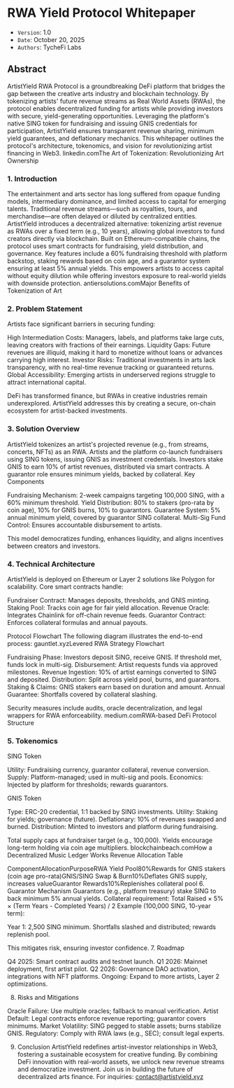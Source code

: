 # RWA Yield Protocol Whitepaper
- `Version`: 1.0
- `Date`: October 20, 2025
- `Authors`: TycheFi Labs

## Abstract
ArtistYield RWA Protocol is a groundbreaking DeFi platform that bridges the gap between the creative arts industry and blockchain technology. By tokenizing artists' future revenue streams as Real World Assets (RWAs), the protocol enables decentralized funding for artists while providing investors with secure, yield-generating opportunities. Leveraging the platform's native SING token for fundraising and issuing GNIS credentials for participation, ArtistYield ensures transparent revenue sharing, minimum yield guarantees, and deflationary mechanics. This whitepaper outlines the protocol's architecture, tokenomics, and vision for revolutionizing artist financing in Web3.
linkedin.comThe Art of Tokenization: Revolutionizing Art Ownership

### 1. Introduction
The entertainment and arts sector has long suffered from opaque funding models, intermediary dominance, and limited access to capital for emerging talents. Traditional revenue streams—such as royalties, tours, and merchandise—are often delayed or diluted by centralized entities. ArtistYield introduces a decentralized alternative: tokenizing artist revenue as RWAs over a fixed term (e.g., 10 years), allowing global investors to fund creators directly via blockchain.
Built on Ethereum-compatible chains, the protocol uses smart contracts for fundraising, yield distribution, and governance. Key features include a 60% fundraising threshold with platform backstop, staking rewards based on coin age, and a guarantor system ensuring at least 5% annual yields. This empowers artists to access capital without equity dilution while offering investors exposure to real-world yields with downside protection.
antiersolutions.comMajor Benefits of Tokenization of Art

### 2. Problem Statement
Artists face significant barriers in securing funding:

High Intermediation Costs: Managers, labels, and platforms take large cuts, leaving creators with fractions of their earnings.
Liquidity Gaps: Future revenues are illiquid, making it hard to monetize without loans or advances carrying high interest.
Investor Risks: Traditional investments in arts lack transparency, with no real-time revenue tracking or guaranteed returns.
Global Accessibility: Emerging artists in underserved regions struggle to attract international capital.

DeFi has transformed finance, but RWAs in creative industries remain underexplored. ArtistYield addresses this by creating a secure, on-chain ecosystem for artist-backed investments.

### 3. Solution Overview
ArtistYield tokenizes an artist's projected revenue (e.g., from streams, concerts, NFTs) as an RWA. Artists and the platform co-launch fundraisers using SING tokens, issuing GNIS as investment credentials. Investors stake GNIS to earn 10% of artist revenues, distributed via smart contracts. A guarantor role ensures minimum yields, backed by collateral.
Key Components

Fundraising Mechanism: 2-week campaigns targeting 100,000 SING, with a 60% minimum threshold.
Yield Distribution: 80% to stakers (pro-rata by coin age), 10% for GNIS burns, 10% to guarantors.
Guarantee System: 5% annual minimum yield, covered by guarantor SING collateral.
Multi-Sig Fund Control: Ensures accountable disbursement to artists.

This model democratizes funding, enhances liquidity, and aligns incentives between creators and investors.

### 4. Technical Architecture
ArtistYield is deployed on Ethereum or Layer 2 solutions like Polygon for scalability. Core smart contracts handle:

Fundraiser Contract: Manages deposits, thresholds, and GNIS minting.
Staking Pool: Tracks coin age for fair yield allocation.
Revenue Oracle: Integrates Chainlink for off-chain revenue feeds.
Guarantor Contract: Enforces collateral formulas and annual payouts.

Protocol Flowchart
The following diagram illustrates the end-to-end process:
gauntlet.xyzLevered RWA Strategy Flowchart

Fundraising Phase: Investors deposit SING, receive GNIS. If threshold met, funds lock in multi-sig.
Disbursement: Artist requests funds via approved milestones.
Revenue Ingestion: 10% of artist earnings converted to SING and deposited.
Distribution: Split across yield pool, burns, and guarantors.
Staking & Claims: GNIS stakers earn based on duration and amount.
Annual Guarantee: Shortfalls covered by collateral slashing.

Security measures include audits, oracle decentralization, and legal wrappers for RWA enforceability.
medium.comRWA-based DeFi Protocol Structure

### 5. Tokenomics
SING Token

Utility: Fundraising currency, guarantor collateral, revenue conversion.
Supply: Platform-managed; used in multi-sig and pools.
Economics: Injected by platform for thresholds; rewards guarantors.

GNIS Token

Type: ERC-20 credential, 1:1 backed by SING investments.
Utility: Staking for yields; governance (future).
Deflationary: 10% of revenues swapped and burned.
Distribution: Minted to investors and platform during fundraising.

Total supply caps at fundraiser target (e.g., 100,000). Yields encourage long-term holding via coin age multipliers.
blockchainbeach.comHow a Decentralized Music Ledger Works
Revenue Allocation Table

























ComponentAllocationPurposeRWA Yield Pool80%Rewards for GNIS stakers (coin age pro-rata)GNIS/SING Swap & Burn10%Deflates GNIS supply, increases valueGuarantor Rewards10%Replenishes collateral pool
6. Guarantor Mechanism
Guarantors (e.g., platform treasury) stake SING to back minimum 5% annual yields. Collateral requirement:
Total Raised × 5% × (Term Years - Completed Years) / 2
Example (100,000 SING, 10-year term):

Year 1: 2,500 SING minimum.
Shortfalls slashed and distributed; rewards replenish pool.

This mitigates risk, ensuring investor confidence.
7. Roadmap

Q4 2025: Smart contract audits and testnet launch.
Q1 2026: Mainnet deployment, first artist pilot.
Q2 2026: Governance DAO activation, integrations with NFT platforms.
Ongoing: Expand to more artists, Layer 2 optimizations.

8. Risks and Mitigations

Oracle Failure: Use multiple oracles; fallback to manual verification.
Artist Default: Legal contracts enforce revenue reporting; guarantor covers minimums.
Market Volatility: SING pegged to stable assets; burns stabilize GNIS.
Regulatory: Comply with RWA laws (e.g., SEC); consult legal experts.

9. Conclusion
ArtistYield redefines artist-investor relationships in Web3, fostering a sustainable ecosystem for creative funding. By combining DeFi innovation with real-world assets, we unlock new revenue streams and democratize investment. Join us in building the future of decentralized arts finance.
For inquiries: contact@artistyield.xyz